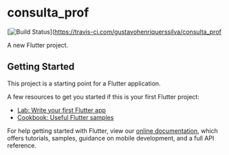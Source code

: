 # consulta_prof

[![Build Status](https://travis-ci.com/gustavohenriquerssilva/consulta_prof.svg?branch=master)](https://travis-ci.com/gustavohenriquerssilva/consulta_prof

A new Flutter project.

## Getting Started

This project is a starting point for a Flutter application.

A few resources to get you started if this is your first Flutter project:

- [Lab: Write your first Flutter app](https://flutter.dev/docs/get-started/codelab)
- [Cookbook: Useful Flutter samples](https://flutter.dev/docs/cookbook)

For help getting started with Flutter, view our
[online documentation](https://flutter.dev/docs), which offers tutorials,
samples, guidance on mobile development, and a full API reference.
